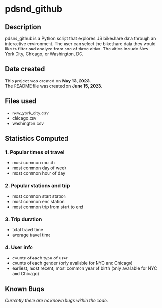 # pdsnd_github

## Description
pdsnd_github is a Python script that explores US bikeshare data through an interactive environment. The user can select the bikeshare data they would like to filter and analyze from one of three cities. The cities include New York City, Chicago, or Washington, DC. 


## Date created
This project was created on **May 13, 2023**. <br>
The README file was created on **June 15, 2023**.

## Files used
- new_york_city.csv
- chicago.csv
- washington.csv
## Statistics Computed
### **1. Popular times of travel**
- most common month
- most common day of week
- most common hour of day

### **2.  Popular stations and trip**
- most common start station
- most common end station
- most common trip from start to end
### **3.  Trip duration**
- total travel time
- average travel time
### **4.  User info**
- counts of each type of user
- counts of each gender (only available for NYC and Chicago)
- earliest, most recent, most common year of birth (only available for NYC and Chicago)
## Known Bugs
_Currently there are no known bugs within the code._

